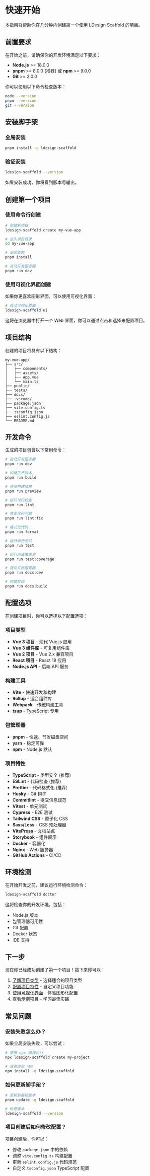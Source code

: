 # 快速开始

本指南将帮助你在几分钟内创建第一个使用 LDesign Scaffold 的项目。

## 前置要求

在开始之前，请确保你的开发环境满足以下要求：

- **Node.js** >= 18.0.0
- **pnpm** >= 8.0.0 (推荐) 或 **npm** >= 9.0.0
- **Git** >= 2.0.0

你可以使用以下命令检查版本：

```bash
node --version
pnpm --version
git --version
```

## 安装脚手架

### 全局安装

```bash
pnpm install -g ldesign-scaffold
```

### 验证安装

```bash
ldesign-scaffold --version
```

如果安装成功，你将看到版本号输出。

## 创建第一个项目

### 使用命令行创建

```bash
# 创建新项目
ldesign-scaffold create my-vue-app

# 进入项目目录
cd my-vue-app

# 安装依赖
pnpm install

# 启动开发服务器
pnpm run dev
```

### 使用可视化界面创建

如果你更喜欢图形界面，可以使用可视化界面：

```bash
# 启动可视化界面
ldesign-scaffold ui
```

这将在浏览器中打开一个 Web 界面，你可以通过点击和选择来配置项目。

## 项目结构

创建的项目将具有以下结构：

```
my-vue-app/
├── src/
│   ├── components/
│   ├── assets/
│   ├── App.vue
│   └── main.ts
├── public/
├── tests/
├── docs/
├── .vscode/
├── package.json
├── vite.config.ts
├── tsconfig.json
├── eslint.config.js
└── README.md
```

## 开发命令

生成的项目包含以下常用命令：

```bash
# 启动开发服务器
pnpm run dev

# 构建生产版本
pnpm run build

# 预览构建结果
pnpm run preview

# 运行代码检查
pnpm run lint

# 修复代码问题
pnpm run lint:fix

# 格式化代码
pnpm run format

# 运行单元测试
pnpm run test

# 运行测试覆盖率
pnpm run test:coverage

# 启动文档服务器
pnpm run docs:dev

# 构建文档
pnpm run docs:build
```

## 配置选项

在创建项目时，你可以选择以下配置选项：

### 项目类型
- **Vue 3 项目** - 现代 Vue.js 应用
- **Vue 3 组件库** - 可复用组件库
- **Vue 2 项目** - Vue 2.x 兼容项目
- **React 项目** - React 18 应用
- **Node.js API** - 后端 API 服务

### 构建工具
- **Vite** - 快速开发和构建
- **Rollup** - 适合组件库
- **Webpack** - 传统构建工具
- **tsup** - TypeScript 专用

### 包管理器
- **pnpm** - 快速、节省磁盘空间
- **yarn** - 稳定可靠
- **npm** - Node.js 默认

### 项目特性
- **TypeScript** - 类型安全 (推荐)
- **ESLint** - 代码检查 (推荐)
- **Prettier** - 代码格式化 (推荐)
- **Husky** - Git 钩子
- **Commitlint** - 提交信息规范
- **Vitest** - 单元测试
- **Cypress** - E2E 测试
- **Tailwind CSS** - 原子化 CSS
- **Sass/Less** - CSS 预处理器
- **VitePress** - 文档站点
- **Storybook** - 组件展示
- **Docker** - 容器化
- **Nginx** - Web 服务器
- **GitHub Actions** - CI/CD

## 环境检测

在开始开发之前，建议运行环境检测命令：

```bash
ldesign-scaffold doctor
```

这将检查你的开发环境，包括：
- Node.js 版本
- 包管理器可用性
- Git 配置
- Docker 状态
- IDE 支持

## 下一步

现在你已经成功创建了第一个项目！接下来你可以：

1. [了解项目类型](/guide/project-types) - 选择适合的项目类型
2. [配置项目特性](/guide/features) - 自定义项目功能
3. [使用可视化界面](/guide/ui-interface) - 体验图形化配置
4. [查看示例项目](/examples/) - 学习最佳实践

## 常见问题

### 安装失败怎么办？

如果全局安装失败，可以尝试：

```bash
# 使用 npx 直接运行
npx ldesign-scaffold create my-project

# 或者使用 npm
npm install -g ldesign-scaffold
```

### 如何更新脚手架？

```bash
# 更新到最新版本
pnpm update -g ldesign-scaffold

# 检查版本
ldesign-scaffold --version
```

### 项目创建后如何修改配置？

项目创建后，你可以：
- 修改 `package.json` 中的依赖
- 调整 `vite.config.ts` 构建配置
- 更新 `eslint.config.js` 代码规范
- 自定义 `tsconfig.json` TypeScript 配置
